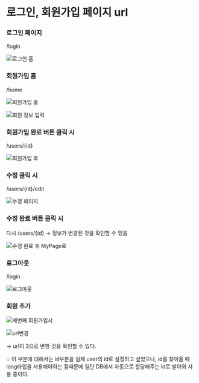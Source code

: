 # 로그인, 회원가입 페이지 url

### 로그인 페이지

/login

![로그인 홈](https://user-images.githubusercontent.com/77094833/149517001-fce0e416-181c-443d-9331-4c32e9d13af5.PNG)

### 회원가입 홈

/home

![회원가입 홈](https://user-images.githubusercontent.com/77094833/149517013-915501c5-a3f0-452a-a0c8-cf995dfdec0f.PNG)

![회원 정보 입력](https://user-images.githubusercontent.com/77094833/149517033-06573a14-b171-4bdf-a53b-8729515f824c.PNG)

### 회원가입 완료 버튼 클릭 시

/users/{id}

![회원가입 후](https://user-images.githubusercontent.com/77094833/149517044-d3c8d5ed-7d4a-4a6d-a60a-54b2065b347d.PNG)


### 수정 클릭 시

/users/{id}/edit

![수정 페이지](https://user-images.githubusercontent.com/77094833/149517050-d103f375-89ed-4b7f-a02a-bc41c8257451.PNG)


### 수정 완료 버튼 클릭 시

다시 /users/{id} → 정보가 변경된 것을 확인할 수 있음

![수정 완료 후 MyPage로](https://user-images.githubusercontent.com/77094833/149517073-4fef4b0f-2778-4565-91d9-70e6677ec093.PNG)

### 로그아웃

/login

![로그아웃](https://user-images.githubusercontent.com/77094833/149517085-82a1cabb-d2d6-4e8c-bcbb-18b28ddd9366.PNG)

### 회원 추가

![세번째 회원가입시](https://user-images.githubusercontent.com/77094833/149517106-c3521893-73be-429e-810b-bf62b4877728.PNG)

![url변경](https://user-images.githubusercontent.com/77094833/149517114-6b40ad75-300c-4efc-8d07-8b8a81ca2aa7.PNG)

→ url이 3으로 변한 것을 확인할 수 있다.

<aside>
💡 이 부분에 대해서는 id부분을 실제 user의 id로 설정하고 싶었으나, id를 찾아올 때 long타입을 사용해야하는 점때문에 일단 DB에서 자동으로 할당해주는 id로 받아와 사용 중이다.

</aside>
